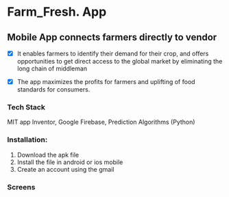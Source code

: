 # Farm_Fresh. App

## Mobile App connects farmers directly to vendor
- [x] It enables farmers to identify their demand for their crop, and offers opportunities to get direct access to the global market by eliminating the long chain of middleman
- [x] The app maximizes the profits for farmers and uplifting of food standards for consumers.


### Tech Stack

MIT app Inventor, 
Google Firebase, 
Prediction Algorithms (Python)


### Installation:

1. Download the apk file
2. Install the file in android or ios mobile
3. Create an account using the gmail



### Screens

